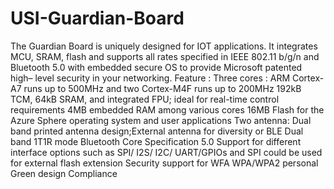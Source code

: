 # USI-Guardian-Board
The Guardian Board is uniquely designed for IOT applications. It integrates MCU, SRAM, flash and supports all rates specified in IEEE 802.11 b/g/n and Bluetooth 5.0 with embedded secure OS to provide Microsoft patented high– level security in your networking.
Feature :
Three cores : ARM Cortex-A7 runs up to 500MHz and two Cortex-M4F runs up to 200MHz
192kB TCM, 64kB SRAM, and integrated FPU; ideal for real-time control requirements
4MB embedded RAM among various cores
16MB Flash for the Azure Sphere operating system and user applications
Two antenna: Dual band printed antenna design;External antenna for diversity or BLE
Dual band 1T1R mode
Bluetooth Core Specification 5.0
Support for different interface options such as SPI/ I2S/ I2C/ UART/GPIOs and SPI could be used for external flash extension
Security support for WFA WPA/WPA2 personal   
Green design Compliance
